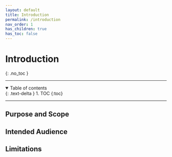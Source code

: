 ```yaml
---
layout: default
title: Introduction
permalink: /introduction
nav_order: 1
has_children: true
has_toc: false
---
```


# Introduction
{: .no_toc }

<hr />
<details open markdown="block">
  <summary>
    Table of contents
  </summary>
  {: .text-delta }
1. TOC
{:toc}
</details>
<hr />


## Purpose and Scope

## Intended Audience

## Limitations

